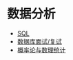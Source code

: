 # 数据分析

- [SQL](/data-analysis/sql)
- [数据库面试/复试](/data-analysis/database)
- [概率论与数理统计](/data-analysis/probability-statistics)

